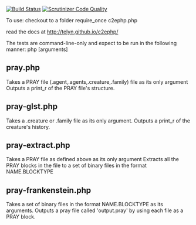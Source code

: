 [![Build Status](https://travis-ci.org/telyn/c2ephp.svg?branch=master)](https://travis-ci.org/telyn/c2ephp)
[![Scrutinizer Code Quality](https://scrutinizer-ci.com/g/telyn/c2ephp/badges/quality-score.png?b=master)](https://scrutinizer-ci.com/g/telyn/c2ephp/?branch=master)

To use:
checkout to a folder
require_once c2ephp.php

read the docs at http://telyn.github.io/c2ephp/

The tests are command-line-only and expect to be run in the following manner:
php <file> [arguments]

pray.php
--------
Takes a PRAY file (.agent,.agents,.creature,.family) file as its only argument
Outputs a print_r of the PRAY file's structure.

pray-glst.php
-------------
Takes a .creature or .family file as its only argument.
Outputs a print_r of the creature's history.

pray-extract.php
---------------
Takes a PRAY file as defined above as its only argument
Extracts all the PRAY blocks in the file to a set of binary
files in the format NAME.BLOCKTYPE

pray-frankenstein.php
--------------------
Takes a set of binary files in the format NAME.BLOCKTYPE as its arguments. 
Outputs a pray file called 'output.pray' by using each file as a PRAY block.
